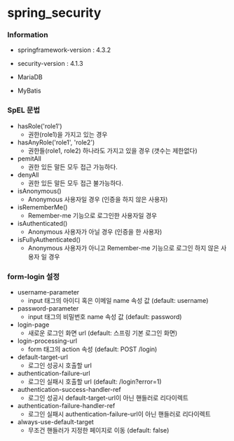# spring_security



### Information

* springframework-version : 4.3.2

* security-version : 4.1.3

* MariaDB

* MyBatis

### SpEL 문법

* hasRole('role1')
	* 권한(role1)을 가지고 있는 경우
* hasAnyRole('role1', 'role2')
	* 권한들(role1, role2) 하나라도 가지고 있을 경우 (갯수는 제한없다)
* pemitAll
	* 권한 있든 말든 모두 접근 가능하다.
* denyAll
	* 권한 있든 말든 모두 접근 불가능하다.
* isAnonymous()
	* Anonymous 사용자일 경우 (인증을 하지 않은 사용자)
* isRememberMe()
	* Remember-me 기능으로 로그인한 사용자일 경우
* isAuthenticated()
	* Anonymous 사용자가 아닐 경우 (인증을 한 사용자)
* isFullyAuthenticated()
	* Anonymous 사용자가 아니고 Remember-me 기능으로 로그인 하지 않은 사용자 일 경우

### form-login 설정
* username-parameter
	* input 태그의 아이디 혹은 이메일 name 속성 값 (default: username)
* password-parameter
	* input 태그의 비밀번호 name 속성 값 (default: password)
* login-page
	* 새로운 로그인 화면 url (default: 스프링 기본 로그인 화면)
* login-processing-url
	* form 태그의 action 속성 (default: POST /login)
* default-target-url
	* 로그인 성공시 호출할 url
* authentication-failure-url
	* 로그인 실패시 호출할 url (default: /login?error=1)
* authentication-success-handler-ref
	* 로그인 성공시 default-target-url이 아닌 핸들러로 리다이렉트
* authentication-failure-handler-ref
	* 로그인 실패시 authentication-failure-url이 아닌 핸들러로 리다이렉트
* always-use-default-target
	* 무조건 핸들러가 지정한 페이지로 이동 (default: false)
